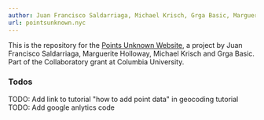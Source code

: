 ```yaml
---
author: Juan Francisco Saldarriaga, Michael Krisch, Grga Basic, Marguerite Holloway
url: pointsunknown.nyc
---
```

This is the repository for the [Points Unknown Website](https://pointsunknown.nyc), a project by Juan Francisco Saldarriaga, Marguerite Holloway, Michael Krisch and Grga Basic. Part of the Collaboratory grant at Columbia University.

### Todos
TODO: Add link to tutorial "how to add point data" in geocoding tutorial
TODO: Add google anlytics code
